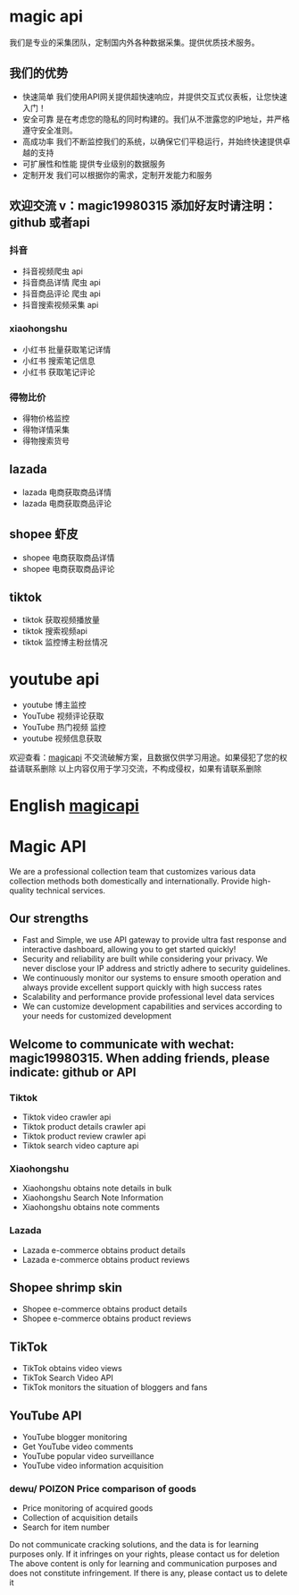 # magic api

我们是专业的采集团队，定制国内外各种数据采集。提供优质技术服务。


## 我们的优势
* 快速简单 我们使用API网关提供超快速响应，并提供交互式仪表板，让您快速入门！
* 安全可靠 是在考虑您的隐私的同时构建的。我们从不泄露您的IP地址，并严格遵守安全准则。
* 高成功率 我们不断监控我们的系统，以确保它们平稳运行，并始终快速提供卓越的支持
* 可扩展性和性能 提供专业级别的数据服务
* 定制开发 我们可以根据你的需求，定制开发能力和服务


## 欢迎交流  v：magic19980315 添加好友时请注明：github 或者api


###  抖音
* 抖音视频爬虫 api
* 抖音商品详情 爬虫 api
* 抖音商品评论 爬虫 api
* 抖音搜索视频采集 api

### xiaohongshu
* 小红书 批量获取笔记详情
* 小红书 搜索笔记信息
* 小红书 获取笔记评论

### 得物比价
* 得物价格监控
* 得物详情采集
* 得物搜索货号

## lazada 
* lazada 电商获取商品详情
* lazada 电商获取商品评论

## shopee 虾皮
* shopee 电商获取商品详情
* shopee 电商获取商品评论

## tiktok
* tiktok 获取视频播放量
* tiktok 搜索视频api
* tiktok 监控博主粉丝情况

# youtube api
* youtube 博主监控
* YouTube 视频评论获取
* YouTube 热门视频 监控
* youtube 视频信息获取


欢迎查看：[magicapi](https://bodapi.com/)
不交流破解方案，且数据仅供学习用途。如果侵犯了您的权益请联系删除
以上内容仅用于学习交流，不构成侵权，如果有请联系删除


 
# English [magicapi](https://bodapi.com/)

# Magic API
We are a professional collection team that customizes various data collection methods both domestically and internationally. Provide high-quality technical services.

## Our strengths
* Fast and Simple, we use API gateway to provide ultra fast response and interactive dashboard, allowing you to get started quickly!
* Security and reliability are built while considering your privacy. We never disclose your IP address and strictly adhere to security guidelines.
* We continuously monitor our systems to ensure smooth operation and always provide excellent support quickly with high success rates
* Scalability and performance provide professional level data services
* We can customize development capabilities and services according to your needs for customized development

## Welcome to communicate with wechat: magic19980315. When adding friends, please indicate: github or API
### Tiktok
* Tiktok video crawler api
* Tiktok product details crawler api
* Tiktok product review crawler api
* Tiktok search video capture api

### Xiaohongshu
* Xiaohongshu obtains note details in bulk
* Xiaohongshu Search Note Information
* Xiaohongshu obtains note comments

### Lazada
* Lazada e-commerce obtains product details
* Lazada e-commerce obtains product reviews

## Shopee shrimp skin
* Shopee e-commerce obtains product details
* Shopee e-commerce obtains product reviews

## TikTok
* TikTok obtains video views
* TikTok Search Video API
* TikTok monitors the situation of bloggers and fans

## YouTube API
* YouTube blogger monitoring
* Get YouTube video comments
* YouTube popular video surveillance
* YouTube video information acquisition

### dewu/ POIZON Price comparison of goods 
* Price monitoring of acquired goods
* Collection of acquisition details
* Search for item number

Do not communicate cracking solutions, and the data is for learning purposes only. If it infringes on your rights, please contact us for deletion
The above content is only for learning and communication purposes and does not constitute infringement. If there is any, please contact us to delete it

